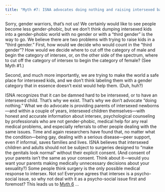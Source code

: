 ```yaml
---
title: "Myth #7: ISNA advocates doing nothing and raising intersexed babies in a third gender"
---
```


<p>Sorry, gender warriors, that&#8217;s not us! We certainly would like to see people become less gender-phobic, but we don&#8217;t think dumping intersexed kids into a gender-phobic world with no gender or with a &#8220;third gender&#8221; is the way to go. We believe there are two problems with trying to raise kids in a &#8220;third gender.&#8221; First, how would we decide who would count in the &#8220;third gender&#8221;? How would we decide where to cut off the category of male and begin the category of intersex, or, on the other side of the spectrum, where to cut off the category of intersex to begin the category of female? (See Myth #1.)  </p>

<p>Second, and much more importantly, we are trying to make the world a safe place for intersexed kids, and we don&#8217;t think labeling them with a gender category that in essence doesn&#8217;t exist would help them. (Duh, huh?)  </p>

<p><span class="caps">ISNA</span> recognizes that it can be damned hard to be intersexed, or to have an intersexed child. That&#8217;s why we exist. That&#8217;s why we don&#8217;t advocate &#8220;doing nothing.&#8221; What we do advocate is providing parents of intersexed newborns&#8212;and within a couple of years, intersexed children themselves&#8212;with honest and accurate information about intersex, psychological counseling by professionals who are not gender-phobic, medical help for any real medical problems, and especially referrals to other people dealing with the same issues. Time and again researchers have found that, no matter what the condition&#8212;being gay, dealing with a serious disease&#8212;peer support, even if informal, saves families and lives. <span class="caps">ISNA</span> believes that intersexed children and adults should not be subject to surgeries designed to &#8220;make the genitals look normal&#8221; without their explicit consent. (And consent of your parents isn&#8217;t the same as your consent. Think about it&#8212;would you want your parents making medically unnecessary decisions about your sexuality?) Some people think surgery is the only possible medical response to intersex. Not so! Everyone agrees that intersex is a psycho-social issue, so why not deal with it as a psycho-social issue first and foremost? This leads us to <a href="/faq/ten_myths/impossible">Myth 6</a> &#8230;</p>